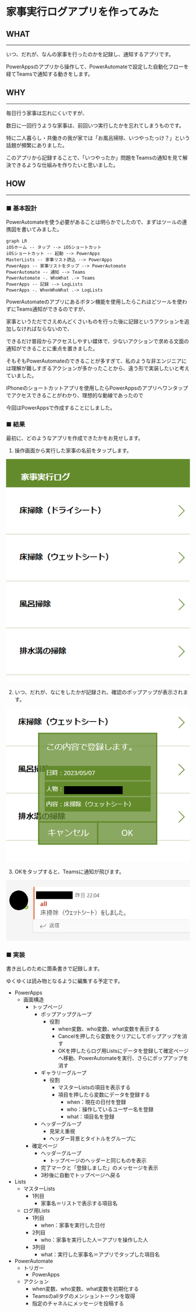 # 家事実行ログアプリを作ってみた
## WHAT
---
いつ、だれが、なんの家事を行ったのかを記録し、通知するアプリです。

PowerAppsのアプリから操作して、PowerAutomateで設定した自動化フローを経てTeamsで通知する動きをします。


## WHY
---
毎日行う家事は忘れにくいですが、

数日に一回行うような家事は、前回いつ実行したかを忘れてしまうものです。

特に二人暮らし・共働きの我が家では「お風呂掃除、いつやったっけ？」という話題が頻繁にありました。

このアプリから記録することで、「いつやったか」問題をTeamsの通知を見て解決できるような仕組みを作りたいと思いました。


## HOW
---
### ■ 基本設計

PowerAutomateを使う必要があることは明らかでしたので、まずはツールの連携図を書いてみました。

```mermaid
graph LR
iOSホーム -- タップ --> iOSショートカット
iOSショートカット -- 起動 --> PowerApps
MasterLists -- 家事リスト読込 --> PowerApps
PowerApps -- 家事リストをタップ --> PowerAutomate
PowerAutomate -- 通知 --> Teams
PowerAutomate -. WhoWhat .-> Teams
PowerApps -- 記録 --> LogLists
PowerApps -. WhenWhoWhat .-> LogLists
```

PowerAutomateのアプリにあるボタン機能を使用したらこれほどツールを使わずにTeams通知ができるのですが、

家事というただでさえめんどくさいものを行った後に記録というアクションを追加しなければならないので、

できるだけ普段からアクセスしやすい媒体で、少ないアクションで求める文面の通知ができることに重点を置きました。

そもそもPowerAutomateのできることが多すぎて、私のような非エンジニアには理解が難しすぎるアクションが多かったことから、違う形で実装したいと考えていました。

iPhoneのショートカットアプリを使用したらPowerAppsのアプリへワンタップでアクセスできることがわかり、理想的な動線であったので

今回はPowerAppsで作成することにしました。


### ■ 結果
最初に、どのようなアプリを作成できたかをお見せします。

1. 操作画面から実行した家事の名前をタップします。

![](img/2023-05-07-14-28-03.png)

2. いつ、だれが、なにをしたかが記録され、確認のポップアップが表示されます。

![](img/2023-05-07-14-35-50.png)

3. OKをタップすると、Teamsに通知が飛びます。

![](img/2023-05-07-14-32-31.png)

### ■ 実装
書き出しのために箇条書きで記録します。

ゆくゆくは読み物となるように編集する予定です。

* PowerApps
  * 画面構造
    * トップページ
      * ポップアップグループ
        * 役割
          * when変数、who変数、what変数を表示する
          * Cancelを押したら変数をクリアにしてポップアップを消す
          * OKを押したらログ用Listsにデータを登録して確定ページへ移動、PowerAutomateを実行、さらにポップアップを消す
      * ギャラリーグループ
        * 役割
          * マスターListsの項目を表示する
          * 項目を押したら変数にデータを登録する
            * when：現在の日付を登録
            * who：操作しているユーザー名を登録
            * what：項目名を登録
      * ヘッダーグループ
        * 見栄え重視
        * ヘッダー背景とタイトルをグループに
    * 確定ページ
      * ヘッダーグループ
        * トップページのヘッダーと同じものを表示
      * 完了マークと「登録しました」のメッセージを表示
      * 3秒後に自動でトップページへ戻る
* Lists
  * マスターLists
    * 1列目
      * 家事名＝リストで表示する項目名
  * ログ用Lists
    * 1列目
      * when：家事を実行した日付
    * 2列目
      * who：家事を実行した人＝アプリを操作した人
    * 3列目
      * what：実行した家事名＝アプリでタップした項目名
* PowerAutomate
  * トリガー
    * PowerApps
  * アクション
    * when変数、who変数、what変数を初期化する
    * Teamsのallタグのメンショントークンを取得
    * 指定のチャネルにメッセージを投稿する

